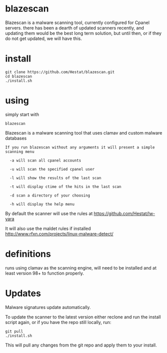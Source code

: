 # blazescan

Blazescan is a malware scanning tool, currently configured for Cpanel servers. there has been a dearth of updated scanners recently, and updating them would be the best long term solution, but until then, or if they do not get updated, we will have this.

# install

	git clone https://github.com/Hestat/blazescan.git
	cd blazescan
	./install.sh
	

# using

simply start with 

 ```blazescan```


Blazescan is a malware scanning tool that uses clamav and custom malware databases

	If you run blazescan without any arguments it will present a simple scanning menu

	  -a will scan all cpanel accounts

	  -u will scan the specified cpanel user

	  -l will show the results of the last scan

	  -t will display ctime of the hits in the last scan

	  -d scan a directory of your choosing

	  -h will display the help menu

By default the scanner will use the rules at https://github.com/Hestat/lw-yara

It will also use the maldet rules if installed http://www.rfxn.com/projects/linux-malware-detect/



# definitions


runs using clamav as the scanning engine, will need to be installed and at least version 98+ to function properly.

# Updates

Malware signatures update automatically. 

To update the scanner to the latest version either reclone and run the install script again, or if you have the repo still locally, run:

	git pull
	./install.sh

This will pull any changes from the git repo and apply them to your install.
